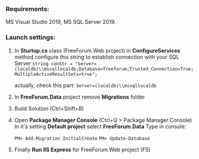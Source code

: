 ### Requirements:

MS Visual Studio 2019, MS SQL Server 2019.

### Launch settings:

1. In **Sturtup.cs** class (FreeForum.Web project) in **ConfigureServices** method configure this string to establish connection with your SQL Server 
   `string conStr = "Server=(localdb)\\mssqllocaldb;Database=freeforum;Trusted_Connection=True;MultipleActiveResultSets=true";`
   
   actually, check this part: `Server=(localdb)\\mssqllocaldb`
   
2. In **FreeForum.Data** project remove **Migrations** folder

3. Build Solution (Ctrl+Shift+B)

4. Open **Package Manager Console** (Ctrl+Q > Package Manager Console)
   In it's setting **Default project** select **FreeForum.Data**
   Type in console:

   `PM> Add-Migration InitialCreate`
   `PM> Update-Database`

5. Finally **Run IIS Express** for FreeForum.Web project (F5)

   

   